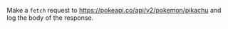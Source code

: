 Make a `fetch` request to https://pokeapi.co/api/v2/pokemon/pikachu and log the body of the response.
